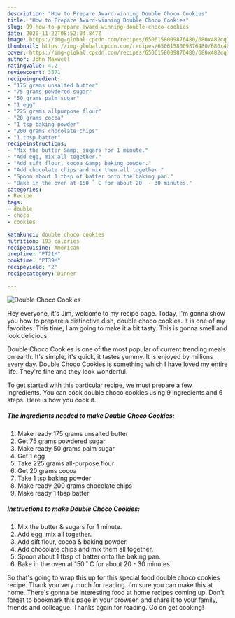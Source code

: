 ```yaml
---
description: "How to Prepare Award-winning Double Choco Cookies"
title: "How to Prepare Award-winning Double Choco Cookies"
slug: 99-how-to-prepare-award-winning-double-choco-cookies
date: 2020-11-22T08:52:04.847Z
image: https://img-global.cpcdn.com/recipes/6506158009876480/680x482cq70/double-choco-cookies-recipe-main-photo.jpg
thumbnail: https://img-global.cpcdn.com/recipes/6506158009876480/680x482cq70/double-choco-cookies-recipe-main-photo.jpg
cover: https://img-global.cpcdn.com/recipes/6506158009876480/680x482cq70/double-choco-cookies-recipe-main-photo.jpg
author: John Maxwell
ratingvalue: 4.2
reviewcount: 3571
recipeingredient:
- "175 grams unsalted butter"
- "75 grams powdered sugar"
- "50 grams palm sugar"
- "1 egg"
- "225 grams allpurpose flour"
- "20 grams cocoa"
- "1 tsp baking powder"
- "200 grams chocolate chips"
- "1 tbsp batter"
recipeinstructions:
- "Mix the butter &amp; sugars for 1 minute."
- "Add egg, mix all together."
- "Add sift flour, cocoa &amp; baking powder."
- "Add chocolate chips and mix them all together."
- "Spoon about 1 tbsp of batter onto the baking pan."
- "Bake in the oven at 150 ˚ C for about 20  - 30 minutes."
categories:
- Recipe
tags:
- double
- choco
- cookies

katakunci: double choco cookies 
nutrition: 193 calories
recipecuisine: American
preptime: "PT21M"
cooktime: "PT39M"
recipeyield: "2"
recipecategory: Dinner

---
```



![Double Choco Cookies](https://img-global.cpcdn.com/recipes/6506158009876480/680x482cq70/double-choco-cookies-recipe-main-photo.jpg)

Hey everyone, it's Jim, welcome to my recipe page. Today, I'm gonna show you how to prepare a distinctive dish, double choco cookies. It is one of my favorites. This time, I am going to make it a bit tasty. This is gonna smell and look delicious.

Double Choco Cookies is one of the most popular of current trending meals on earth. It's simple, it's quick, it tastes yummy. It is enjoyed by millions every day. Double Choco Cookies is something which I have loved my entire life. They're fine and they look wonderful.




To get started with this particular recipe, we must prepare a few ingredients. You can cook double choco cookies using 9 ingredients and 6 steps. Here is how you cook it.

<!--inarticleads1-->

##### The ingredients needed to make Double Choco Cookies:

1. Make ready 175 grams unsalted butter
1. Get 75 grams powdered sugar
1. Make ready 50 grams palm sugar
1. Get 1 egg
1. Take 225 grams all-purpose flour
1. Get 20 grams cocoa
1. Take 1 tsp baking powder
1. Make ready 200 grams chocolate chips
1. Make ready 1 tbsp batter




<!--inarticleads2-->

##### Instructions to make Double Choco Cookies:

1. Mix the butter &amp; sugars for 1 minute.
1. Add egg, mix all together.
1. Add sift flour, cocoa &amp; baking powder.
1. Add chocolate chips and mix them all together.
1. Spoon about 1 tbsp of batter onto the baking pan.
1. Bake in the oven at 150 ˚ C for about 20  - 30 minutes.




So that's going to wrap this up for this special food double choco cookies recipe. Thank you very much for reading. I'm sure you can make this at home. There's gonna be interesting food at home recipes coming up. Don't forget to bookmark this page in your browser, and share it to your family, friends and colleague. Thanks again for reading. Go on get cooking!
